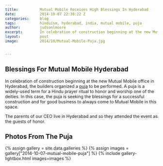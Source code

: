 ```yaml
---
title:			Mutual Mobile Receives High Blessings In Hyderabad
date:			2014-10-07 22:38:22 Z
categories:		blog
tags:			hinduism, hyderabad, india, mutual mobile, puja
author:			judsonlmoore
excerpt:		In celebration of construction beginning at the new Mutual Mobile office in Hyderabad, the builders organized a puja to be performed.
layout:			post
image:			2014/10/Mutual-Mobile-Puja.jpg


---
```


## Blessings For Mutual Mobile Hyderabad

In celebration of construction beginning at the new Mutual Mobile office in Hyderabad, the builders organized a [puja](<http://en.wikipedia.org/wiki/Puja_(Hinduism)>) to be performed. A puja is a widely-used term for a Hindu prayer ritual to honor and worship one of the deities. In this case, the puja is seeking the blessings for a successful construction and for good business to always come to Mutual Mobile in this space.

The parents of our CEO live in Hyderabad and so they attended the event as the guests of honor.

## Photos From The Puja

{% assign gallery = site.data.galleries %}
{% assign images = gallery["2014-10-07-mutual-mobile-puja"] %}
{% include gallery-lightbox.html images=images %}
